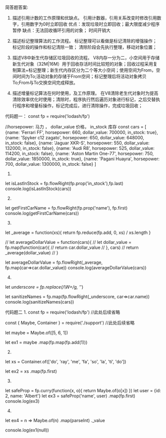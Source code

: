 简答题答案:

1.  描述引用计数的工作原理和优缺点。
引用计数器，引用关系改变时修改引用数字，引用数字为0时立即回收
优点：发现垃圾时立即回收；最大限度减少程序暂停
缺点：无法回收循环引用的对象； 时间开销大

2. 描述标记整理算法的工作流程。
标记整理可以看做是标记清除的增强操作；
标记阶段的操作和标记清除一致；
清除阶段会先执行整理，移动对象位置；

3. 描述V8中新生代存储区垃圾回收的流程。
V8内存一分为二，小空间用于存储新生代对象（32M|16M）用于回收存活时间比较短的对象；回收过程采用复制算法+标记整理；新生代内存区分为二个等大小空间；使用空间为From，空间时间为To;活动对象的存储于From空间；标记整理后将活动对象拷贝To;From与To交换空间完成释放。

4. 描述增量标记算法在何时使用，及工作原理。
在V8清除老生代对象时为提高清除效率优化时使用；清除时，程序执行然后遍历对象进行标记，之后交替执行程序和增量标操作，标记完成后，进行清除操作，完成垃圾回收；

代码题一：
const fp = require('lodash/fp')

//horsepower: 马力 ， dollar_value 价格， in_stock 库存
const cars = [
    {name: 'Ferrari FF', horsepower: 660, dollar_value: 700000, in_stock: true},
    {name: 'Spyker c12 zagato', horsepower: 650, dollar_value: 648000, in_stock: false},
    {name: 'Jaguar XKR-S', horsepower: 550, dollar_value: 132000, in_stock: false},
    {name: 'Audi R8', horsepower: 525, dollar_value: 114200, in_stock: false},
    {name: 'Aston Martin One-77', horsepower: 750, dollar_value: 1850000, in_stock: true},
    {name: 'Pagani Huayra', horsepower: 700, dollar_value: 1300000, in_stock: false}
]

1.
let isLastInStock = fp.flowRight(fp.prop('in_stock'),fp.last)
console.log(isLastInStock(cars))

2.
let getFirstCarName = fp.flowRight(fp.prop('name'), fp.first)
console.log(getFirstCarName(cars))

3.
let _average = function(xs){
    return fp.reduce(fp.add, 0, xs) / xs.length 
}

// let averageDollarValue = function(cars){
//     let dollar_value = fp.map(function(car){
//         return car.dollar_value
//     }, cars)
//     return _average(dollar_value)
// }

let averageDollarValue = fp.flowRight(_average, fp.map(car=>car.dollar_value))
console.log(averageDollarValue(cars))

4. 
let _underscore = fp.replace(/\W+/g, '_')

let sanitizeNames = fp.map(fp.flowRight(_underscore, car=>car.name))
console.log(sanitizeNames(cars))

代码题二
1. 
const fp = require('lodash/fp') //此处后续省略

const { Maybe, Container } = require('./support')  //此处后续省略

let maybe = Maybe.of([5, 6, 1])

let ex1 = maybe
    .map(fp.map(fp.add(1)))

2. 
let xs = Container.of(['do', 'ray', 'me', 'fa', 'so', 'la', 'ti', 'do'])

let ex2 = xs
    .map(fp.first)

3. 
let safeProp = fp.curry(function(x, o){
    return Maybe.of(o[x])
})
let user = {id: 2, name: 'Albert'}
let ex3 = safeProp('name', user)
    .map(fp.first)
console.log(ex3)

4. 
let ex4 = n => Maybe.of(n)
    .map(parseInt)
    ._value

console.log(ex1(null))